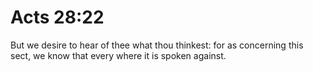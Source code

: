 # Acts 28:22

But we desire to hear of thee what thou thinkest: for as concerning this sect, we know that every where it is spoken against.